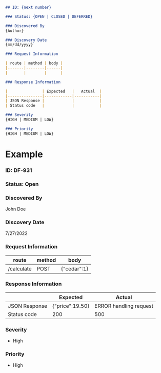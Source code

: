 ```markdown
## ID: {next number}

### Status: {OPEN | CLOSED | DEFERRED}

### Discovered By
{Author}

### Discovery Date
{mm/dd/yyyy}

### Request Information

| route | method | body |
|-------|--------|------|
|       |        |      |

### Response Information

|               | Expected   |   Actual  |
|---------------|------------|-----------|
| JSON Response |            |           |
| Status code   |            |           |

### Severity
{HIGH | MEDIUM | LOW}

### Priority
{HIGH | MEDIUM | LOW}

```

# Example

### ID: DF-931

### Status: Open

### Discovered By
John Doe

### Discovery Date
7/27/2022

### Request Information

| route | method | body |
|-------|--------|------|
| /calculate | POST | {"cedar":1}

### Response Information

|          | Expected   |   Actual  |
|----------|------------|-----------|
| JSON Response | {"price":19.50} | ERROR handling request |
| Status code   | 200             | 500                    |

### Severity
- High

### Priority
- High
